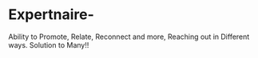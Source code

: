 # Expertnaire-
Ability to Promote, Relate, Reconnect and more, Reaching out in Different ways. Solution to Many!!

